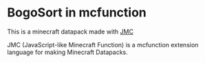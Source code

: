 # BogoSort in mcfunction

This is a minecraft datapack made with [JMC](https://github.com/WingedSeal/jmc)

JMC (JavaScript-like Minecraft Function) is a mcfunction
extension language for making Minecraft Datapacks.